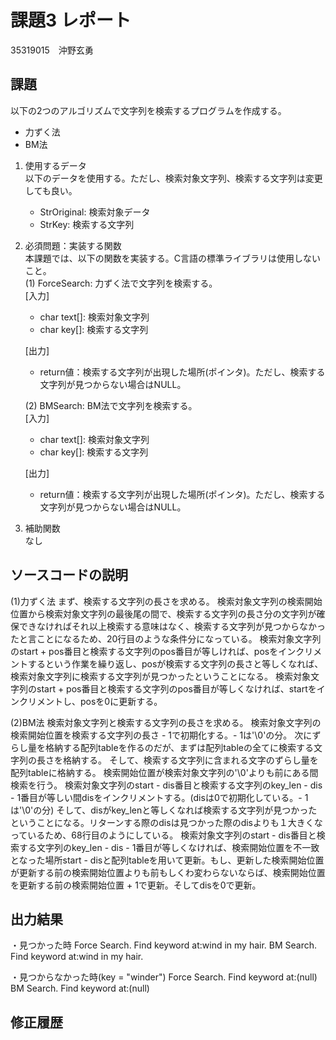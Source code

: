 # 課題3 レポート
35319015　沖野玄勇


## 課題  

以下の2つのアルゴリズムで文字列を検索するプログラムを作成する。  
- 力ずく法
- BM法

1. 使用するデータ  
以下のデータを使用する。ただし、検索対象文字列、検索する文字列は変更しても良い。  
    - StrOriginal: 検索対象データ
    - StrKey: 検索する文字列

2. 必須問題：実装する関数  
本課題では、以下の関数を実装する。C言語の標準ライブラリは使用しないこと。  
    (1) ForceSearch: 力ずく法で文字列を検索する。  
    [入力]  
    - char text[]: 検索対象文字列  
    - char key[]: 検索する文字列  

    [出力]  
    - return値：検索する文字列が出現した場所(ポインタ)。ただし、検索する文字列が見つからない場合はNULL。  

    (2) BMSearch: BM法で文字列を検索する。  
    [入力]  
    - char text[]: 検索対象文字列  
    - char key[]: 検索する文字列  
 
    [出力]  
    - return値：検索する文字列が出現した場所(ポインタ)。ただし、検索する文字列が見つからない場合はNULL。  

3. 補助関数  
なし

## ソースコードの説明
(1)力ずく法
まず、検索する文字列の長さを求める。
検索対象文字列の検索開始位置から検索対象文字列の最後尾の間で、検索する文字列の長さ分の文字列が確保できなければそれ以上検索する意味はなく、検索する文字列が見つからなかったと言ことになるため、20行目のような条件分になっている。
検索対象文字列のstart + pos番目と検索する文字列のpos番目が等しければ、posをインクリメントするという作業を繰り返し、posが検索する文字列の長さと等しくなれば、検索対象文字列に検索する文字列が見つかったということになる。
検索対象文字列のstart + pos番目と検索する文字列のpos番目が等しくなければ、startをインクリメントし、posを0に更新する。

(2)BM法
検索対象文字列と検索する文字列の長さを求める。
検索対象文字列の検索開始位置を検索する文字列の長さ - 1で初期化する。- 1は'\0'の分。
次にずらし量を格納する配列tableを作るのだが、まずは配列tableの全てに検索する文字列の長さを格納する。
そして、検索する文字列に含まれる文字のずらし量を配列tableに格納する。
検索開始位置が検索対象文字列の'\0'よりも前にある間検索を行う。
検索対象文字列のstart - dis番目と検索する文字列のkey_len - dis - 1番目が等しい間disをインクリメントする。(disは0で初期化している。- 1は'\0'の分)
そして、disがkey_lenと等しくなれば検索する文字列が見つかったということになる。リターンする際のdisは見つかった際のdisよりも１大きくなっているため、68行目のようにしている。
検索対象文字列のstart - dis番目と検索する文字列のkey_len - dis - 1番目が等しくなければ、検索開始位置を不一致となった場所start - disと配列tableを用いて更新。もし、更新した検索開始位置が更新する前の検索開始位置よりも前もしくわ変わらないならば、検索開始位置を更新する前の検索開始位置 + 1で更新。そしてdisを0で更新。



## 出力結果
・見つかった時
Force Search. Find keyword at:wind in my hair.
BM Search. Find keyword at:wind in my hair.

・見つからなかった時(key = "winder")
Force Search. Find keyword at:(null)
BM Search. Find keyword at:(null)
## 修正履歴

